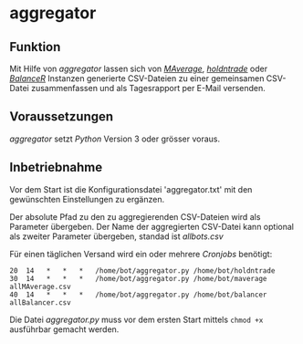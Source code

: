 # aggregator

## Funktion

Mit Hilfe von *aggregator* lassen sich von *[MAverage](https://github.com/RetGal/MAverage)*, *[holdntrade](https://github.com/RetGal/holdntrade)* oder *[BalanceR](https://github.com/RetGal/BalanceR)* Instanzen generierte CSV-Dateien zu einer gemeinsamen CSV-Datei zusammenfassen und als Tagesrapport per E-Mail versenden.

## Voraussetzungen

*aggregator* setzt *Python* Version 3 oder grösser voraus.

## Inbetriebnahme

Vor dem Start ist die Konfigurationsdatei 'aggregator.txt' mit den gewünschten Einstellungen zu ergänzen.

Der absolute Pfad zu den zu aggregierenden CSV-Dateien wird als Parameter übergeben.
Der Name der aggregierten CSV-Datei kann optional als zweiter Parameter übergeben, standad ist *allbots.csv*

Für einen täglichen Versand wird ein oder mehrere *Cronjobs* benötigt:

```
20  14   *   *   *   /home/bot/aggregator.py /home/bot/holdntrade
30  14   *   *   *   /home/bot/aggregator.py /home/bot/maverage allMAverage.csv
40  14   *   *   *   /home/bot/aggregator.py /home/bot/balancer allBalancer.csv
```

Die Datei *aggregator.py* muss vor dem ersten Start mittels `chmod +x` ausführbar gemacht werden.
